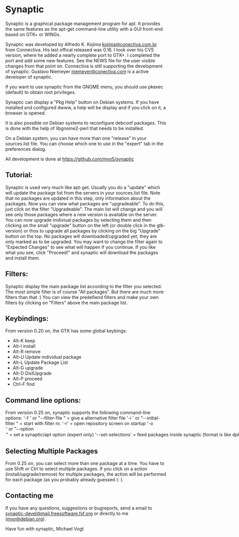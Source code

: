 Synaptic
========

Synaptic is a graphical package management program for apt. It
provides the same features as the apt-get command-line utility with a
GUI front-end based on GTK+ or WINGs.

Synaptic was developed by Alfredo K. Kojima <kojima@conectiva.com.br>
from Connectiva. His last offical released was 0.16. I took over his
CVS version, where he added a nearly complete port to GTK+. I
completed the port and add some new features. See the NEWS file for
the user visible changes from that point on. Connectiva is still
supporting the development of synaptic. Gustavo Niemeyer
<niemeyer@conectiva.com> is a active developer of synaptic.

If you want to use synaptic from the GNOME menu, you should use pkexec
(default) to obtain root privileges. 

Synaptic can display a "Pkg Help" button on Debian systems. If you have 
installed and configured dwww, a help will be display and if you click 
on it, a browser is opened. 

It is also possible on Debian systems to reconfigure debconf packages.
This is done with the help of libgnome2-perl that needs to be installed.

On a Debian system, you can have more than one "release" in your
sources.list file. You can choose which one to use in the "expert" tab
in the preferences dialog. 

All development is done at https://github.com/mvo5/synaptic

Tutorial:
---------
Synaptic is used very much like apt-get. Usually you do a 
"update" which will update the package list from the servers in your
sources.list file. Note that no packages are updated in this step,
only information about the packages. Now you can view what packages
are "upgradeable". To do this, just click on the filter "Upgradeable".
The main list will change and you will see only those packages where
a new version is available on the server. You can now upgrade
inidiviual packages by selecting them and then clicking on the small
"upgrade" button on the left (or double click in the gtk-version) or
thos to upgrade all packages by clicking on the big "Upgrade" button
on the top. No packages will downloaded/upgraded yet, they are only
marked as to be upgraded. You may want to change the filter again to
"Expected Changes" to see what will happen if you continue. If you
like what you see, click "Proceed!" and synaptic will download the
packages and install them. 


Filters:
--------
Synaptic display the main package list according to the filter you
selected. The most simple filter is of course "All packages". But
there are much more filters than that :) You can view the predefiend
filters and make your own filters by clicking on "Filters" above the
main package list. 

Keybindings:
------------
From version 0.20 on, the GTK has some global keybings:
* Alt-K  keep
* Alt-I  install
* Alt-R  remove
* Alt-U  Update individual package
* Alt-L  Update Package List
* Alt-G  upgrade
* Alt-D  DistUpgrade
* Alt-P  proceed
* Ctrl-F find

Command line options:
---------------------
From version 0.25 on, synaptic supports the following command-line options:
 '-f <filename>' or "--filter-file <filename>" = give a alternative filter file
 '-i <int>' or "--initial-filter <int>" = start with filter nr. <int>
 '-r' = open repository screen on startup
 '-o <option>' or "--option <option>" = set a synaptic/apt option (expert only)
 '--set-selections' = feed packages inside synaptic (format is like
                      dpkg --get-selections)
 '--non-interactive' = non-interactive mode (this will also prevent saving 
                       of configuration options)

Selecting Multiple Packages
----------------------------
From 0.25 on, you can select more than one package at a time. You have to
use Shift or Ctrl to select multiple packages. If you click on a action 
(install/upgrade/remove) for multiple packages, the action will be performed
for each package (as you probably already guessed (: ).


Contacting me
-------------
If you have any questions, suggestions or bugreports, send a email
to synaptic-devel@mail.freesoftware.fsf.org or directly to me (mvo@debian.org).


Have fun with synaptic,
 Michael Vogt

